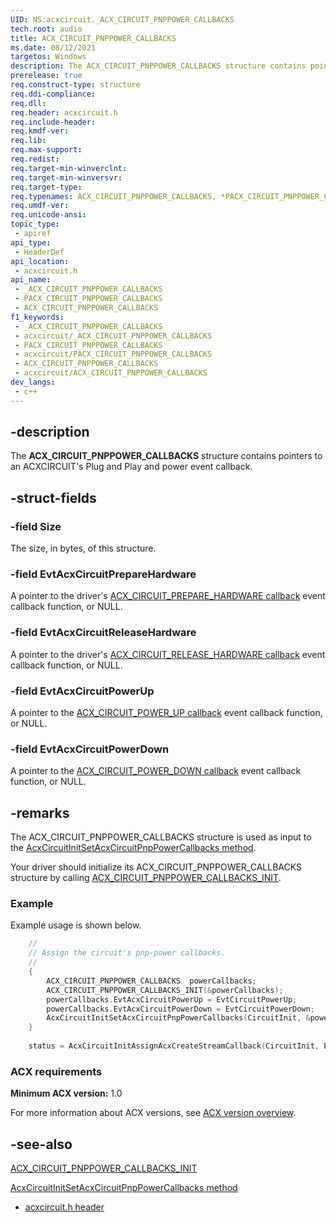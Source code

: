 ```yaml
---
UID: NS:acxcircuit._ACX_CIRCUIT_PNPPOWER_CALLBACKS
tech.root: audio
title: ACX_CIRCUIT_PNPPOWER_CALLBACKS
ms.date: 08/12/2021
targetos: Windows
description: The ACX_CIRCUIT_PNPPOWER_CALLBACKS structure contains pointers to an ACXCIRCUIT's Plug and Play and power event callback functions.
prerelease: true
req.construct-type: structure
req.ddi-compliance: 
req.dll: 
req.header: acxcircuit.h
req.include-header: 
req.kmdf-ver: 
req.lib: 
req.max-support: 
req.redist: 
req.target-min-winverclnt: 
req.target-min-winversvr: 
req.target-type: 
req.typenames: ACX_CIRCUIT_PNPPOWER_CALLBACKS, *PACX_CIRCUIT_PNPPOWER_CALLBACKS
req.umdf-ver: 
req.unicode-ansi: 
topic_type:
 - apiref
api_type:
 - HeaderDef
api_location:
 - acxcircuit.h
api_name:
 - _ACX_CIRCUIT_PNPPOWER_CALLBACKS
 - PACX_CIRCUIT_PNPPOWER_CALLBACKS
 - ACX_CIRCUIT_PNPPOWER_CALLBACKS
f1_keywords:
 - _ACX_CIRCUIT_PNPPOWER_CALLBACKS
 - acxcircuit/_ACX_CIRCUIT_PNPPOWER_CALLBACKS
 - PACX_CIRCUIT_PNPPOWER_CALLBACKS
 - acxcircuit/PACX_CIRCUIT_PNPPOWER_CALLBACKS
 - ACX_CIRCUIT_PNPPOWER_CALLBACKS
 - acxcircuit/ACX_CIRCUIT_PNPPOWER_CALLBACKS
dev_langs:
 - c++
---
```


## -description

The **ACX_CIRCUIT_PNPPOWER_CALLBACKS** structure contains pointers to an ACXCIRCUIT's Plug and Play and power event callback.

## -struct-fields

### -field Size

The size, in bytes, of this structure.

### -field EvtAcxCircuitPrepareHardware

A pointer to the driver's [ACX_CIRCUIT_PREPARE_HARDWARE callback](nc-acxcircuit-evt_acx_factory_circuit_prepare_hardware.md) event callback function, or NULL.

### -field EvtAcxCircuitReleaseHardware

A pointer to the driver's [ACX_CIRCUIT_RELEASE_HARDWARE callback](nc-acxcircuit-evt_acx_factory_circuit_release_hardware.md) event callback function, or NULL.

### -field EvtAcxCircuitPowerUp

A pointer to the [ACX_CIRCUIT_POWER_UP callback](nc-acxcircuit-evt_acx_factory_circuit_power_up.md) event callback function, or NULL.

### -field EvtAcxCircuitPowerDown

A pointer to the [ACX_CIRCUIT_POWER_DOWN callback](nc-acxcircuit-evt_acx_factory_circuit_power_down.md) event callback function, or NULL.

## -remarks

The ACX_CIRCUIT_PNPPOWER_CALLBACKS structure is used as input to the [AcxCircuitInitSetAcxCircuitPnpPowerCallbacks method](nf-acxcircuit-acxcircuitinitsetacxcircuitpnppowercallbacks.md).

Your driver should initialize its ACX_CIRCUIT_PNPPOWER_CALLBACKS structure by calling [ACX_CIRCUIT_PNPPOWER_CALLBACKS_INIT](nf-acxcircuit-acx_circuit_pnppower_callbacks_init.md).

### Example

Example usage is shown below.

```cpp
    //
    // Assign the circuit's pnp-power callbacks.
    //
    {
        ACX_CIRCUIT_PNPPOWER_CALLBACKS  powerCallbacks;
        ACX_CIRCUIT_PNPPOWER_CALLBACKS_INIT(&powerCallbacks);
        powerCallbacks.EvtAcxCircuitPowerUp = EvtCircuitPowerUp;
        powerCallbacks.EvtAcxCircuitPowerDown = EvtCircuitPowerDown;
        AcxCircuitInitSetAcxCircuitPnpPowerCallbacks(CircuitInit, &powerCallbacks);
    }
    
    status = AcxCircuitInitAssignAcxCreateStreamCallback(CircuitInit, EvtCircuitCreateStream);
```

### ACX requirements

**Minimum ACX version:** 1.0

For more information about ACX versions, see [ACX version overview](/windows-hardware/drivers/audio/acx-version-overview).

## -see-also

[ACX_CIRCUIT_PNPPOWER_CALLBACKS_INIT](nf-acxcircuit-acx_circuit_pnppower_callbacks_init.md)

[AcxCircuitInitSetAcxCircuitPnpPowerCallbacks method](nf-acxcircuit-acxcircuitinitsetacxcircuitpnppowercallbacks.md)

- [acxcircuit.h header](index.md)
